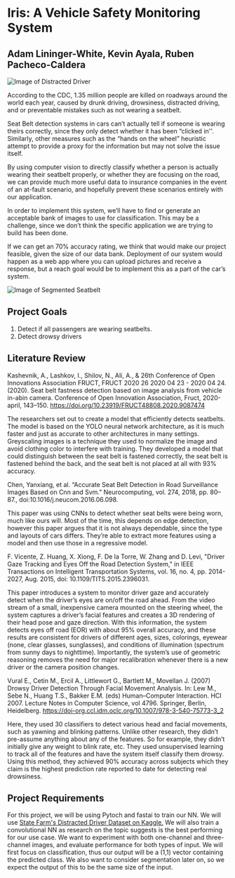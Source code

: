 # Iris: A Vehicle Safety Monitoring System
## Adam Lininger-White, Kevin Ayala, Ruben Pacheco-Caldera

![Image of Distracted Driver](https://github.com/rubeneezy/Iris/blob/main/Figure2_5-1024x629.jpg)



According to the CDC, 1.35 million people are killed on roadways around the world each year, caused by drunk driving, drowsiness, distracted driving, and or preventable mistakes such as not wearing a seatbelt. 

Seat Belt detection systems in cars can’t actually tell if someone is wearing theirs correctly, since they only detect whether it has been “clicked in''. Similarly, other measures such as the “hands on the wheel” heuristic attempt to provide a proxy for the information but may not solve the issue itself. 

By using computer vision to directly classify whether a person is actually wearing their seatbelt properly, or whether they are focusing on the road, we can provide much more useful data to insurance companies in the event of an at-fault scenario, and hopefully prevent these scenarios entirely with our application. 

In order to implement this system, we’ll have to find or generate an acceptable bank of images to use for classification. This may be a challenge, since we don’t think the specific application we are trying to build has been done. 

If we can get an 70% accuracy rating, we think that would make our project feasible, given the size of our data bank. Deployment of our system would happen as a web app where you can upload pictures and receive a response, but a reach goal would be to implement this as a part of the car’s system. 


![Image of Segmented Seatbelt](https://github.com/rubeneezy/Iris/blob/main/download.jpeg)


## Project Goals
1. Detect if all passengers are wearing seatbelts.
2. Detect drowsy drivers

## Literature Review

Kashevnik, A., Lashkov, I., Shilov, N., Ali, A., & 26th Conference of Open Innovations Association FRUCT, FRUCT 2020 26 2020 04 23 - 2020 04 24. (2020). Seat belt fastness detection based on image analysis from vehicle in-abin camera. Conference of Open Innovation Association, Fruct, 2020-april, 143–150. https://doi.org/10.23919/FRUCT48808.2020.9087474

The researchers set out to create a model that efficiently detects seatbelts. The model is based on the YOLO neural network architecture, as it is much faster and just as accurate to other architectures in many settings. Greyscaling images is a technique they used to normalize the image and avoid clothing color to interfere with training. They developed a model that could distinguish between the seat belt is fastened correctly, the seat belt is fastened behind the back, and the seat belt is not placed at all with 93% accuracy.


Chen, Yanxiang, et al. “Accurate Seat Belt Detection in Road Surveillance Images Based on Cnn and Svm.” Neurocomputing, vol. 274, 2018, pp. 80–87., doi:10.1016/j.neucom.2016.06.098.

This paper was using CNNs to detect whether seat belts were being worn, much like ours will. Most of the time, this depends on edge detection, however this paper argues that  it is not always dependable, since the type and layouts of cars differs. They’re able to extract more features using a model and then use those in a regressive model.

F. Vicente, Z. Huang, X. Xiong, F. De la Torre, W. Zhang and D. Levi, "Driver Gaze Tracking and Eyes Off the Road Detection System," in IEEE Transactions on Intelligent Transportation Systems, vol. 16, no. 4, pp. 2014-2027, Aug. 2015, doi: 10.1109/TITS.2015.2396031.

This paper introduces a system to monitor driver gaze and accurately detect when the driver’s eyes are on/off the road ahead. From the video stream of a small, inexpensive camera mounted on the steering wheel, the system captures a driver’s facial features and creates a 3D rendering of their head pose and gaze direction. With this information, the system detects eyes off road (EOR) with about 95% overall accuracy, and these results are consistent for drivers of different ages, sizes, colorings, eyewear (none, clear glasses, sunglasses), and conditions of illumination (spectrum from sunny days to nighttime). Importantly, the system’s use of geometric reasoning removes the need for major recalibration whenever there is a new driver or the camera position changes. 


Vural E., Cetin M., Ercil A., Littlewort G., Bartlett M., Movellan J. (2007) Drowsy Driver Detection Through Facial Movement Analysis. In: Lew M., Sebe N., Huang T.S., Bakker E.M. (eds) Human–Computer Interaction. HCI 2007. Lecture Notes in Computer Science, vol 4796. Springer, Berlin, Heidelberg. https://doi-org.ccl.idm.oclc.org/10.1007/978-3-540-75773-3_2

Here, they used 30 classifiers to detect various head and facial movements, such as yawning and blinking patterns. Unlike other research, they didn’t pre-assume anything about any of the features. So for example, they didn’t initially give any weight to blink rate, etc. They used unsupervised learning to track all of the features and have the system itself classify them drowsy. Using this method, they achieved 90% accuracy across subjects which they claim is the highest prediction rate reported to date for detecting real drowsiness. 

## Project Requirements
For this project, we will be using Pytoch and fastai to train our NN. We will use [State Farm's Distracted Driver Dataset on Kaggle.](https://www.kaggle.com/c/state-farm-distracted-driver-detection/overview) We will also train a convolutional NN as research on the topic suggests is the best performing for our use case. We want to experiment with both one-channel and three-channel images, and evaluate performance for both types of input. We will first focus on classification, thus our output will be a (1,1) vector containing the predicted class. We also want to consider segmentation later on, so we expect the output of this to be the same size of the input.

